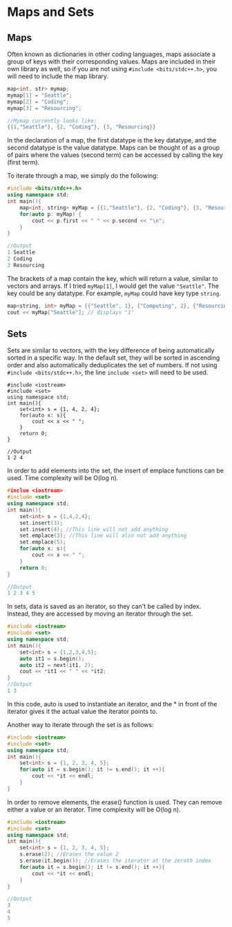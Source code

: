 # Maps and Sets
## Maps
Often known as dictionaries in other coding languages, maps associate a group of keys with their corresponding
values. Maps are included in their own library as well, so if you are not using 
`#include <bits/stdc++.h>`,  you will need to include the map library.
```cpp
map<int, str> mymap;
mymap[1] = "Seattle";
mymap[2] = "Coding";
mymap[3] = "Resourcing";

//Mymap currently looks like:
{{1,"Seattle"}, {2, "Coding"}, {3, "Resourcing}}
```

In the declaration of a map, the first datatype is the key datatype, and the second datatype is the value datatype.
Maps can be thought of as a group of pairs where the values (second term) can be accessed by calling the key (first term).

To iterate through a map, we simply do the following:
```cpp
#include <bits/stdc++.h>
using namespace std;
int main(){
    map<int, string> myMap = {{1,"Seattle"}, {2, "Coding"}, {3, "Resourcing"}};
    for(auto p: myMap) {
        cout << p.first << " " << p.second << "\n";
    }
}

//Output
1 Seattle
2 Coding
3 Resourcing
```

The brackets of a map contain the key, which will return a value, similar to vectors and arrays. If I tried `myMap[1]`, I would get the value `"Seattle"`.
The key could be any datatype. For example, `myMap` could have key type `string`.
```cpp
map<string, int> myMap = {{"Seattle", 1}, {"Computing", 2}, {"Resourcing", 3}};
cout << myMap["Seattle"]; // displays "1"
```

## Sets
Sets are similar to vectors, with the key difference of being automatically sorted in a specific way.
In the default set, they will be sorted in ascending order and also automatically deduplicates the set of numbers.
If not using `#include <bits/stdc++.h>`, the line `include <set>` will need to be used.

```
#include <iostream>
#include <set>
using namespace std;
int main(){
    set<int> s = {1, 4, 2, 4};   
    for(auto x: s){
        cout << x << " ";
    }
    return 0;
}

//Output
1 2 4
```
In order to add elements into the set, the insert of emplace functions can be used. Time complexity will be O(log n).

```cpp
#inclue <iostream>
#include <set>
using namespace std;
int main(){
    set<int> s = {1,4,2,4};
    set.insert(3);
    set.insert(4); //This line will not add anything
    set.emplace(3); //This line will also not add anything
    set.emplace(5);
    for(auto x: s){
        cout << x << " ";
    }
    return 0;
}

//Output
1 2 3 4 5

```
In sets, data is saved as an iterator, so they can't be called by index. Instead, they are accessed by moving an iterator through the set.
```cpp
#include <iostream>
#include <set>
using namespace std;
int main(){
    set<int> s = {1,2,3,4,5};
    auto it1 = s.begin();
    auto it2 = next(it1, 2);
    cout << *it1 << " " << *it2;
}
//Output
1 3 

```
In this code, auto is used to instantiate an iterator, and the * in front of the iterator gives it the actual value the iterator points to.

Another way to iterate through the set is as follows:
```cpp
#include <iostream>
#include <set>
using namespace std;
int main(){
    set<int> s = {1, 2, 3, 4, 5};
    for(auto it = s.begin(); it != s.end(); it ++){
        cout << *it << endl;
    }
}
```
In order to remove elements, the erase() function is used. They can remove either a value or an iterator. Time complexity will be O(log n).
```cpp
#include <iostream>
#include <set>
using namespace std;
int main(){
    set<int> s = {1, 2, 3, 4, 5};
    s.erase(2); //Erases the value 2
    s.erase(it.begin()); //Erases the iterator at the zeroth index
    for(auto it = s.begin(); it != s.end(); it ++){
        cout << *it << endl;
    }
}

//Output
3
4
5
```
